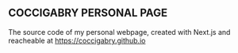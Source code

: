 ## COCCIGABRY PERSONAL PAGE

The source code of my personal webpage, created with Next.js and reacheable at https://coccigabry.github.io
